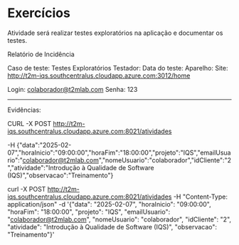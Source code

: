 # Exercícios

Atividade será realizar testes exploratórios na aplicação e documentar os testes.

Relatório de Incidência


Caso de teste: Testes Exploratórios
Testador:
Data do teste:
Aparelho:
Site: http://t2m-iqs.southcentralus.cloudapp.azure.com:3012/home

Login: colaborador@t2mlab.com
Senha: 123

--- 

Evidências:


CURL -X POST http://t2m-iqs.southcentralus.cloudapp.azure.com:8021/atividades


-H {"data":"2025-02-07","horaInicio":"09:00:00","horaFim":"18:00:00","projeto":"IQS","emailUsuario":"colaborador@t2mlab.com","nomeUsuario":"colaborador","idCliente":"2","atividade":"Introdução à Qualidade de Software (IQS)","observacao":"Treinamento"}

curl -X POST http://t2m-iqs.southcentralus.cloudapp.azure.com:8021/atividades -H "Content-Type: application/json" -d '{"data": "2025-02-07", "horaInicio": "09:00:00", "horaFim": "18:00:00", "projeto": "IQS", "emailUsuario": "colaborador@t2mlab.com", "nomeUsuario": "colaborador", "idCliente": "2", "atividade": "Introdução à Qualidade de Software (IQS)", "observacao": "Treinamento"}'

